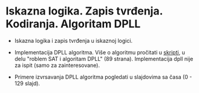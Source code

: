 # Iskazna logika. Zapis tvrđenja. Kodiranja. Algoritam DPLL

- Iskazna logika i zapis tvrđenja u iskaznoj logici.

- Implementacija DPLL algoritma. Više o algoritmu pročitati u 
	[skripti](http://poincare.matf.bg.ac.rs/~janicic//courses/vi.pdf),
  	u delu "roblem SAT i algoritam DPLL" (89 strana). Implementacija dpll nije za ispit (samo za zainteresovane).

- Primere izvrsavanja DPLL algoritma pogledati u slajdovima sa časa (0 - 129 slajd).